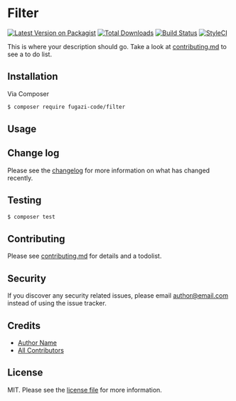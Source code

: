 # Filter

[![Latest Version on Packagist][ico-version]][link-packagist]
[![Total Downloads][ico-downloads]][link-downloads]
[![Build Status][ico-travis]][link-travis]
[![StyleCI][ico-styleci]][link-styleci]

This is where your description should go. Take a look at [contributing.md](contributing.md) to see a to do list.

## Installation

Via Composer

``` bash
$ composer require fugazi-code/filter
```

## Usage

## Change log

Please see the [changelog](changelog.md) for more information on what has changed recently.

## Testing

``` bash
$ composer test
```

## Contributing

Please see [contributing.md](contributing.md) for details and a todolist.

## Security

If you discover any security related issues, please email author@email.com instead of using the issue tracker.

## Credits

- [Author Name][link-author]
- [All Contributors][link-contributors]

## License

MIT. Please see the [license file](license.md) for more information.

[ico-version]: https://img.shields.io/packagist/v/fugazi-code/filter.svg?style=flat-square
[ico-downloads]: https://img.shields.io/packagist/dt/fugazi-code/filter.svg?style=flat-square
[ico-travis]: https://img.shields.io/travis/fugazi-code/filter/master.svg?style=flat-square
[ico-styleci]: https://styleci.io/repos/12345678/shield

[link-packagist]: https://packagist.org/packages/fugazi-code/filter
[link-downloads]: https://packagist.org/packages/fugazi-code/filter
[link-travis]: https://travis-ci.org/fugazi-code/filter
[link-styleci]: https://styleci.io/repos/12345678
[link-author]: https://github.com/fugazi-code
[link-contributors]: ../../contributors
